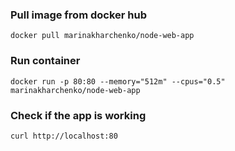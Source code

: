 ### Pull image from docker hub

```
docker pull marinakharchenko/node-web-app
```

### Run container

```
docker run -p 80:80 --memory="512m" --cpus="0.5" marinakharchenko/node-web-app
```

### Check if the app is working

```
curl http://localhost:80
```
